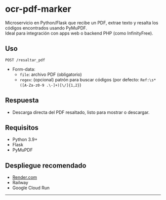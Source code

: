 # ocr-pdf-marker

Microservicio en Python/Flask que recibe un PDF, extrae texto y resalta los códigos encontrados usando PyMuPDF.  
Ideal para integración con apps web o backend PHP (como InfinityFree).

## Uso

`POST /resaltar_pdf`  
- Form-data:
  - `file`: archivo PDF (obligatorio)
  - `regex`: (opcional) patrón para buscar códigos (por defecto: `Ref:\s*([A-Za-z0-9 .\-]+)[\/]{1,2}`)

## Respuesta

- Descarga directa del PDF resaltado, listo para mostrar o descargar.

## Requisitos

- Python 3.9+
- Flask
- PyMuPDF

## Despliegue recomendado

- [Render.com](https://render.com/)
- Railway
- Google Cloud Run

---
